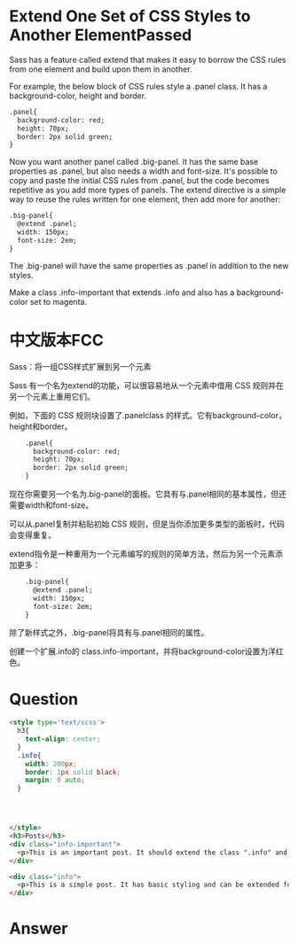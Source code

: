 # Extend One Set of CSS Styles to Another ElementPassed

Sass has a feature called extend that makes it easy to borrow the CSS rules from one element and build upon them in another.

For example, the below block of CSS rules style a .panel class. It has a background-color, height and border.

```html
.panel{
  background-color: red;
  height: 70px;
  border: 2px solid green;
}
```

Now you want another panel called .big-panel. It has the same base properties as .panel, but also needs a width and font-size. It's possible to copy and paste the initial CSS rules from .panel, but the code becomes repetitive as you add more types of panels. The extend directive is a simple way to reuse the rules written for one element, then add more for another:

```html
.big-panel{
  @extend .panel;
  width: 150px;
  font-size: 2em;
}
```

The .big-panel will have the same properties as .panel in addition to the new styles.

Make a class .info-important that extends .info and also has a background-color set to magenta.


# 中文版本FCC
Sass：将一组CSS样式扩展到另一个元素

Sass 有一个名为extend的功能，可以很容易地从一个元素中借用 CSS 规则并在另一个元素上重用它们。

例如，下面的 CSS 规则块设置了.panelclass 的样式。它有background-color，height和border。

```html
    .panel{
      background-color: red;
      height: 70px;
      border: 2px solid green;
    }
```

现在你需要另一个名为.big-panel的面板。它具有与.panel相同的基本属性，但还需要width和font-size。

可以从.panel复制并粘贴初始 CSS 规则，但是当你添加更多类型的面板时，代码会变得重复。

extend指令是一种重用为一个元素编写的规则的简单方法，然后为另一个元素添加更多：

```html
    .big-panel{
      @extend .panel;
      width: 150px;
      font-size: 2em;
    }
```

除了新样式之外，.big-panel将具有与.panel相同的属性。

创建一个扩展.info的 class.info-important，并将background-color设置为洋红色。


# Question
```html
<style type='text/scss'>
  h3{
    text-align: center;
  }
  .info{
    width: 200px;
    border: 1px solid black;
    margin: 0 auto;
  }




</style>
<h3>Posts</h3>
<div class="info-important">
  <p>This is an important post. It should extend the class ".info" and have its own CSS styles.</p>
</div>

<div class="info">
  <p>This is a simple post. It has basic styling and can be extended for other uses.</p>
</div>
```


# Answer
```html

```
